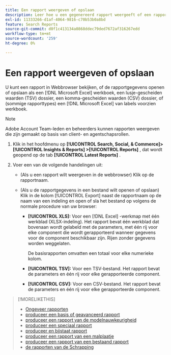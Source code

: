 ```yaml
---
title: Een rapport weergeven of opslaan
description: Leer hoe u een gegenereerd rapport weergeeft of een rapport opslaat als een bestand.
exl-id: 11333266-d1af-4064-9816-c70b53b0a8bd
feature: Search Reports
source-git-commit: d0f1c413134a0868ddec79ded7672af316267edd
workflow-type: tm+mt
source-wordcount: '259'
ht-degree: 0%

---
```


# Een rapport weergeven of opslaan

U kunt een rapport in Webbrowser bekijken, of de rapportgegevens openen of opslaan als een [!DNL Microsoft Excel] werkboek, een lusje-gescheiden waarden (TSV) dossier, een komma-gescheiden waarden (CSV) dossier, of (sommige rapporttypes) een [!DNL Microsoft Excel] van labels voorzien werkboek.

>[!NOTE]
>
>Adobe Account Team-leden en beheerders kunnen rapporten weergeven die zijn gemaakt op basis van client- en agentschapsrollen.

1. Klik in het hoofdmenu op **[!UICONTROL Search, Social, & Commerce]> [!UICONTROL Insights & Reports] >[!UICONTROL Reports]** , dat wordt geopend op de tab **[!UICONTROL Latest Reports]** .

1. Voer een van de volgende handelingen uit:

   * (Als u een rapport wilt weergeven in de webbrowser) Klik op de rapportnaam.

   * (Als u de rapportgegevens in een bestand wilt openen of opslaan) Klik in de kolom [!UICONTROL Export] naast de rapportnaam op de naam van een indeling en open of sla het bestand op volgens de normale procedure van uw browser:

      * **[!UICONTROL XLS]:**   Voor een [!DNL Excel] -werkmap met één werkblad (XLSX-indeling). Het rapport bevat één werkblad dat bovenaan wordt gelabeld met de parameters, met één rij voor elke component die wordt gerapporteerd wanneer gegevens voor de component beschikbaar zijn. Rijen zonder gegevens worden weggelaten.

        De basisrapporten omvatten een totaal voor elke numerieke kolom.

      * **[!UICONTROL TSV]:** Voor een TSV-bestand. Het rapport bevat de parameters en één rij voor elke gerapporteerde component.

      * **[!UICONTROL CSV]:**   Voor een CSV-bestand. Het rapport bevat de parameters en één rij voor elke gerapporteerde component.

>[!MORELIKETHIS]
>
>* [ Ongeveer rapporten ](/help/search-social-commerce/reports/report-about.md)
>* [ produceer een basis of geavanceerd rapport ](/help/search-social-commerce/reports/management/basic-advanced/basic-advanced-report-generate.md)
>* [ produceer een rapport van de modelnauwkeurigheid ](/help/search-social-commerce/reports/management/model-accuracy/model-accuracy-report-generate.md)
>* [ produceer een speciaal rapport ](/help/search-social-commerce/reports/management/specialty/specialty-report-generate.md)
>* [ produceer en bijstaat rapport ](/help/search-social-commerce/reports/management/assist/assist-report-generate.md)
>* [ produceer een rapport van een malplaatje ](/help/search-social-commerce/reports/management/report-generate-from-template.md)
>* [ produceer een rapport van een bestaand rapport ](/help/search-social-commerce/reports/management/report-generate-from-existing.md)
>* [ de rapporten van de Schrapping ](/help/search-social-commerce/reports/management/report-delete.md)
